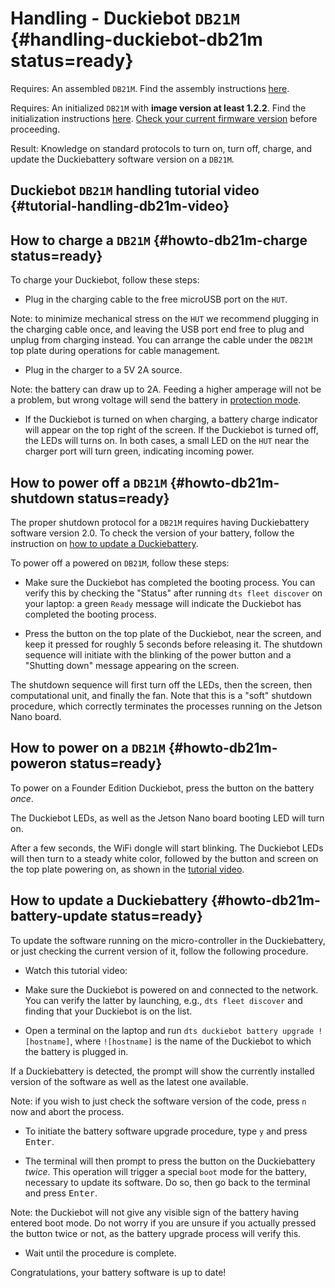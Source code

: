 # Handling - Duckiebot `DB21M` {#handling-duckiebot-db21m status=ready}

<div class='requirements' markdown="1">

Requires: An assembled `DB21M`. Find the assembly instructions [here](#assembling-duckiebot-db21m).

Requires: An initialized `DB21M` with **image version at least 1.2.2**. Find the initialization instructions [here](#setup-duckiebot). [Check your current firmware version](#duckiebot-dashboard-use) before proceeding.

Result: Knowledge on standard protocols to turn on, turn off, charge, and update the Duckiebattery software version on a `DB21M`.

</div>

## Duckiebot `DB21M` handling tutorial video {#tutorial-handling-db21m-video}

<div figure-id="fig:howto-handle-db21m" figure-caption="Duckiebattery power on, shutdown and charging protocols.">
    <dtvideo src="vimeo:527038785"/>
</div>

## How to charge a `DB21M` {#howto-db21m-charge status=ready}

To charge your Duckiebot, follow these steps:

- Plug in the charging cable to the free microUSB port on the `HUT`.

Note: to minimize mechanical stress on the `HUT` we recommend plugging in the charging cable once, and leaving the USB port end free to plug and unplug from charging instead. You can arrange the cable under the `DB21M` top plate during operations for cable management.

- Plug in the charger to a 5V 2A source.

Note: the battery can draw up to 2A. Feeding a higher amperage will not be a problem, but wrong voltage will send the battery in [protection mode](#db-opmanual-preliminaries-battery-protection).

- If the Duckiebot is turned on when charging, a battery charge indicator will appear on the top right of the screen. If the Duckiebot is turned off, the LEDs will turns on. In both cases, a small LED on the `HUT` near the charger port will turn green, indicating incoming power.

## How to power off a `DB21M` {#howto-db21m-shutdown status=ready}

The proper shutdown protocol for a `DB21M` requires having Duckiebattery software version 2.0. To check the version of your battery, follow the instruction on [how to update a Duckiebattery](#howto-db21m-battery-update).  

To power off a powered on `DB21M`, follow these steps:

- Make sure the Duckiebot has completed the booting process. You can verify this by checking the "Status" after running `dts fleet discover` on your laptop: a green `Ready` message will indicate the Duckiebot has completed the booting process.  

- Press the button on the top plate of the Duckiebot, near the screen, and keep it pressed for roughly 5 seconds before releasing it. The shutdown sequence will initiate with the blinking of the power button and a "Shutting down" message appearing on the screen.

The shutdown sequence will first turn off the LEDs, then the screen, then computational unit, and finally the fan. Note that this is a "soft" shutdown procedure, which correctly terminates the processes running on the Jetson Nano board.  

## How to power on a `DB21M` {#howto-db21m-poweron status=ready}

To power on a Founder Edition Duckiebot, press the button on the battery _once_.

The Duckiebot LEDs, as well as the Jetson Nano board booting LED will turn on.

After a few seconds, the WiFi dongle will start blinking. The Duckiebot LEDs will then turn to a steady white color, followed by the button and screen on the top plate powering on, as shown in the [tutorial video](#fig:howto-handle-db21m).   

## How to update a Duckiebattery {#howto-db21m-battery-update status=ready}

To update the software running on the micro-controller in the Duckiebattery, or just checking the current version of it, follow the following procedure.

- Watch this tutorial video:


<div figure-id="fig:howto-battery-update-db21m" figure-caption="Duckiebattery software upgrade tutorial.">
    <dtvideo src="vimeo:526718185"/>
</div>


- Make sure the Duckiebot is powered on and connected to the network. You can verify the latter by launching, e.g., `dts fleet discover` and finding that your Duckiebot is on the list.


- Open a terminal on the laptop and run `dts duckiebot battery upgrade ![hostname]`, where `![hostname]` is the name of the Duckiebot to which the battery is plugged in.


If a Duckiebattery is detected, the prompt will show the currently installed version of the software as well as the latest one available.

Note: if you wish to just check the software version of the code, press `n` now and abort the process.


- To initiate the battery software upgrade procedure, type `y` and press <kbd>Enter</kbd>.  


- The terminal will then prompt to press the button on the Duckiebattery _twice_. This operation will trigger a special `boot` mode for the battery, necessary to update its software. Do so, then go back to the terminal and press <kbd>Enter</kbd>.

Note: the Duckiebot will not give any visible sign of the battery having entered boot mode. Do not worry if you are unsure if you actually pressed the button twice or not, as the battery upgrade process will verify this.

- Wait until the procedure is complete.

Congratulations, your battery software is up to date!


<!--

The program is now talking to the battery to figure out whether an update is necessary.

As we can see, in this case the battery is running the software version 1.0 while the version 2.0 is available. We will be asked if we want to update now, and we confirm by typing "y" and pressing ENTER.

The program is now ready to transfer the new software to the battery, but we have to tell the battery to get ready for an incoming update.

 We can do so by putting the battery into the so-called "Boot Mode" by pressing the button on the battery twice in a row.

When we are done, we press ENTER on the terminal.

 Do not worry if you are not sure the double press was done properly, the program will tell us if we need to try again.


The message "Updating battery" is telling us that the battery is now receiving the new code, let's wait.

Well done, the battery is now updated and ready to go back to work.


-->
